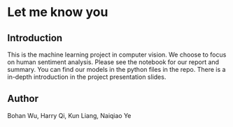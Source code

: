 # Let me know you

## Introduction

This is the machine learning project in computer vision. We choose to focus on human sentiment analysis. Please see the notebook for our report and summary. You can find our models in the python files in the repo. There is a in-depth introduction in the project presentation slides.

## Author

Bohan Wu, Harry Qi, Kun Liang, Naiqiao Ye


